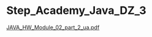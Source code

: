 # Step_Academy_Java_DZ_3
[JAVA_HW_Module_02_part_2_ua.pdf](https://github.com/SvitLanaSvit/Step_Academy_Java_DZ_3/blob/main/asserts/JAVA_HW_Module_02_part_2_ua.pdf)
